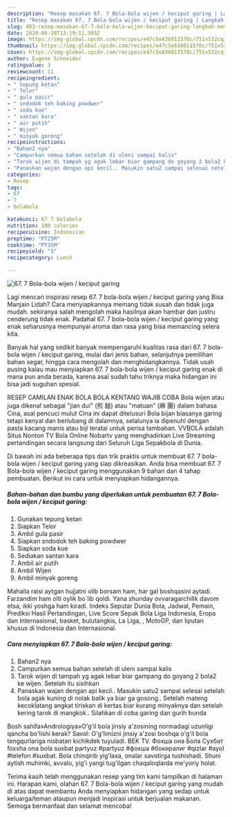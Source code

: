 ```yaml
---
description: "Resep masakan 67. 7 Bola-bola wijen / keciput garing | Langkah Membuat 67. 7 Bola-bola wijen / keciput garing Yang Enak dan Simpel"
title: "Resep masakan 67. 7 Bola-bola wijen / keciput garing | Langkah Membuat 67. 7 Bola-bola wijen / keciput garing Yang Enak dan Simpel"
slug: 403-resep-masakan-67-7-bola-bola-wijen-keciput-garing-langkah-membuat-67-7-bola-bola-wijen-keciput-garing-yang-enak-dan-simpel
date: 2020-06-20T13:19:11.503Z
image: https://img-global.cpcdn.com/recipes/e47c5e836011570c/751x532cq70/67-7-bola-bola-wijen-keciput-garing-foto-resep-utama.jpg
thumbnail: https://img-global.cpcdn.com/recipes/e47c5e836011570c/751x532cq70/67-7-bola-bola-wijen-keciput-garing-foto-resep-utama.jpg
cover: https://img-global.cpcdn.com/recipes/e47c5e836011570c/751x532cq70/67-7-bola-bola-wijen-keciput-garing-foto-resep-utama.jpg
author: Eugene Schneider
ratingvalue: 3
reviewcount: 11
recipeingredient:
- " tepung ketan"
- " Telor"
- " gula pasir"
- " sndodok teh baking powdwer"
- " soda kue"
- " santan kara"
- " air putih"
- " Wijen"
- " minyak goreng"
recipeinstructions:
- "Bahan2 nya"
- "Campurkan semua bahan setelah di uleni sampai kalis"
- "Tarok wijen di tampah yg agak lebar biar gampang do goyang 2 bola2 ke wijen. Setelah itu sisihkan"
- "Panaskan wajan dengan api kecil.. Masukin satu2 sampai selesai setelah bola agak kuning di nolak balik ya biar ga gosong.. Setelah mateng kecoklatang angkat tiriskan di kertas biar kurang minyaknya dan setelah kering tarok di mangkok.. Silahkan di coba garing dan gurih bunda"
categories:
- Resep
tags:
- 67
- 7
- bolabola

katakunci: 67 7 bolabola 
nutrition: 100 calories
recipecuisine: Indonesian
preptime: "PT25M"
cooktime: "PT35M"
recipeyield: "3"
recipecategory: Lunch

---
```



![67. 7 Bola-bola wijen / keciput garing](https://img-global.cpcdn.com/recipes/e47c5e836011570c/751x532cq70/67-7-bola-bola-wijen-keciput-garing-foto-resep-utama.jpg)

Lagi mencari inspirasi resep 67. 7 bola-bola wijen / keciput garing yang Bisa Manjain Lidah? Cara menyiapkannya memang tidak susah dan tidak juga mudah. sekiranya salah mengolah maka hasilnya akan hambar dan justru cenderung tidak enak. Padahal 67. 7 bola-bola wijen / keciput garing yang enak seharusnya mempunyai aroma dan rasa yang bisa memancing selera kita.

Banyak hal yang sedikit banyak mempengaruhi kualitas rasa dari 67. 7 bola-bola wijen / keciput garing, mulai dari jenis bahan, selanjutnya pemilihan bahan segar, hingga cara mengolah dan menghidangkannya. Tidak usah pusing kalau mau menyiapkan 67. 7 bola-bola wijen / keciput garing enak di mana pun anda berada, karena asal sudah tahu triknya maka hidangan ini bisa jadi suguhan spesial.

RESEP CAMILAN ENAK BOLA BOLA KENTANG WAJIB COBA Bola wijen atau juga dikenal sebagai &#34;jian dui&#34; (煎 䭔) atau &#34;matuan&#34; (麻 團) dalam bahasa Cina, asal pencuci mulut Cina ini dapat ditelusuri Bola bijan biasanya garing tetapi kenyal dan berlubang di dalamnya, selalunya ia dipenuhi dengan pasta kacang manis atau biji teratai untuk perisa tambahan. VVBOLA adalah Situs Nonton TV Bola Online Nobartv yang menghadirkan Live Streaming pertandingan secara langsung dari Seluruh Liga Sepakbola di Dunia.


Di bawah ini ada beberapa tips dan trik praktis untuk membuat 67. 7 bola-bola wijen / keciput garing yang siap dikreasikan. Anda bisa membuat 67. 7 Bola-bola wijen / keciput garing menggunakan 9 bahan dan 4 tahap pembuatan. Berikut ini cara untuk menyiapkan hidangannya.

<!--inarticleads1-->

##### Bahan-bahan dan bumbu yang diperlukan untuk pembuatan 67. 7 Bola-bola wijen / keciput garing:

1. Gunakan  tepung ketan
1. Siapkan  Telor
1. Ambil  gula pasir
1. Siapkan  sndodok teh baking powdwer
1. Siapkan  soda kue
1. Sediakan  santan kara
1. Ambil  air putih
1. Ambil  Wijen
1. Ambil  minyak goreng


Mahalla raisi aytgan hujjatni olib borsam ham, har gal boshqasini aytadi. Farzandim ham olti oylik bo`lib qoldi. Yana shunday ovvaragarchilik davom etsa, ikki yoshga ham kiradi. Indeks Seputar Dunia Bola, Jadwal, Pemain, Prediksi Hasil Pertandingan, Live Score Sepak Bola Liga Indonesia, Eropa dan Internasional, basket, bulutangkis, La Liga, , MotoGP, dan liputan khusus di Indonesia dan Internasional. 

<!--inarticleads2-->

##### Cara menyiapkan 67. 7 Bola-bola wijen / keciput garing:

1. Bahan2 nya
1. Campurkan semua bahan setelah di uleni sampai kalis
1. Tarok wijen di tampah yg agak lebar biar gampang do goyang 2 bola2 ke wijen. Setelah itu sisihkan
1. Panaskan wajan dengan api kecil.. Masukin satu2 sampai selesai setelah bola agak kuning di nolak balik ya biar ga gosong.. Setelah mateng kecoklatang angkat tiriskan di kertas biar kurang minyaknya dan setelah kering tarok di mangkok.. Silahkan di coba garing dan gurih bunda


Bosh sahifa»Andrologiya»O&#39;g&#39;il bola jinsiy a&#39;zosining normadagi uzunligi qancha bo&#39;lishi kerak? Savol: O&#39;g&#39;limizni jinsiy a&#39;zosi boshqa o&#39;g&#39;il bola tengqurlariga nisbatan kichikdek tuyuladi. BEK TV. Фохша она Бола Сухбат foxsha ona bola suxbat partyuz #partyuz #фохша #бокиралиг #qizlar #ayol #telefon #suxbat. Bola chinqirib yig&#39;lasa, onalar xavotirga tushishadi. Shuni aytish muhimki, avvalo, yig&#39;i yangi tug&#39;ilgan chaqaloqlarda me&#39;yoriy holat. 

Terima kasih telah menggunakan resep yang tim kami tampilkan di halaman ini. Harapan kami, olahan 67. 7 Bola-bola wijen / keciput garing yang mudah di atas dapat membantu Anda menyiapkan hidangan yang sedap untuk keluarga/teman ataupun menjadi inspirasi untuk berjualan makanan. Semoga bermanfaat dan selamat mencoba!
